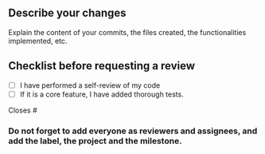 ## Describe your changes
Explain the content of your commits, the files created, the functionalities implemented, etc.

## Checklist before requesting a review
- [ ] I have performed a self-review of my code
- [ ] If it is a core feature, I have added thorough tests.

Closes #

### Do not forget to add everyone as reviewers and assignees, and add the label, the project and the milestone.